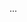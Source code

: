 <panel type="info" header=":trophy: Can use object oriented domain models :star::star::star:" expandable no-close>

<panel type="info" header=":trophy: Can explain object oriented domain models :star::star::star:" expandable>
  <include src="../../book/modeling/modelingStructures/objectOrientedDomainModels/full.md" />
  <panel header=":dart: Evidence" expanded>

...

  </panel>
</panel>

</panel>
